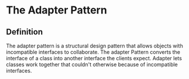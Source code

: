 # The Adapter Pattern
## Definition
The adapter pattern is a structural design pattern that allows objects with incompatible interfaces to collaborate.
The adapter Pattern converts the interface of a class into another interface the clients expect. Adapter lets classes work together that couldn't otherwise because of incompatible interfaces.
